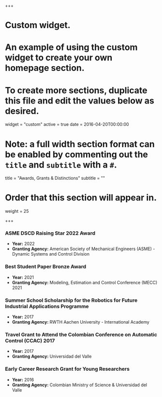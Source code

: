 +++
# Custom widget.
# An example of using the custom widget to create your own homepage section.
# To create more sections, duplicate this file and edit the values below as desired.
widget = "custom"
active = true
date = 2016-04-20T00:00:00

# Note: a full width section format can be enabled by commenting out the `title` and `subtitle` with a `#`.
title = "Awards, Grants & Distinctions"
subtitle = ""

# Order that this section will appear in.
weight = 25

+++

### __ASME DSCD Raising Star 2022 Award__

- __Year:__ 2022
- __Granting Agency:__ American Society of Mechanical Engineers (ASME) - Dynamic Systems and Control Division
<!-- - __Amount:__ $20,000 CAD -->

### __Best Student Paper Bronze Award__

- __Year:__ 2021
- __Granting Agency:__ Modeling, Estimation and Control Conference (MECC) 2021
<!-- - __Amount:__ $60,000 CAD -->

### __Summer School Scholarship for the Robotics for Future Industrial Applications Programme__

- __Year:__ 2017
- __Granting Agency:__ RWTH Aachen University - International Academy
<!-- - __Amount:__ $40,000 CAD -->

### __Travel Grant to Attend the Colombian Conference on Automatic Control (CCAC) 2017__

- __Year:__ 2017
- __Granting Agency:__ Universidad del Valle
<!-- - __Amount:__ $40,000 CAD -->

### __Early Career Research Grant for Young Researchers__

- __Year:__ 2016
- __Granting Agency:__ Colombian Ministry of Science & Universidad del Valle
<!-- - __Amount:__ $40,000 CAD -->


<!-- ### __Graduate Student Innovation Scholars__

- __Year:__ 2017
- __Granting Agency:__ WORLDDiscoveries – Western University
- __Amount:__ $1,500 CAD

### __Canadian Graduate Scholarship__

- __Year:__ 2014-2016
- __Granting Agency:__ Canadian Institute of Health Research
- __Amount:__ $37,000 CAD -->